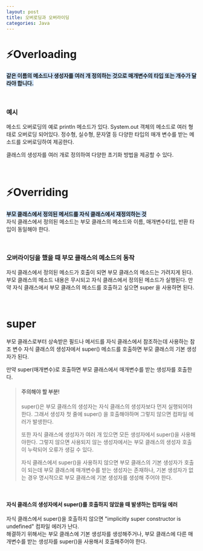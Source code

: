 ```yaml
---
layout: post
title: 오버로딩과 오버라이딩
categories: Java
---
```


# ⚡️Overloading
<span style="background-color: #D0E4FC">**같은 이름의 메소드나 생성자를 여러 개 정의하는 것으로 매개변수의 타입 또는 개수가 달라야 합니다.**</span>


<br>


### 예시
메소드 오버로딩의 예로 println 메소드가 있다.
System.out 객체의 메소드로 여러 형태로 오버로딩 되어있다. 정수형, 실수형, 문자열 등 다양한 타입의 매개 변수를 받는 메소드를 오버로딩하여 제공한다.  

클래스의 생성자를 여러 개로 정의하여 다양한 초기화 방법을 제공할 수 있다.



<br>


# ⚡️Overriding
<span style="background-color: #D0E4FC">**부모 클래스에서 정의된 메서드를 자식 클래스에서 재정의하는 것**</span>  
자식 클래스에서 정의된 메소드는 부모 클래스의 메소드와 이름, 매개변수타입, 반환 타입이 동일해야 한다.  


<br>


### 오버라이딩을 했을 때 부모 클래스의 메소드의 동작
자식 클래스에서 정의된 메소드가 호출이 되면 부모 클래스의 메소드는 가려지게 된다.
부모 클래스의 메소드 내용은 무시되고 자식 클래스에서 정의된 메소드가 실행된다.
만약 자식 클래스에서 부모 클래스의 메소드를 호출하고 싶으면 super 을 사용하면 된다.  


<br>  


# super
부모 클래스로부터 상속받은 필드나 메서드를 자식 클래스에서 참조하는데 사용하는 참조 변수
자식 클래스의 생성자에서 super() 메소드를 호출하면 부모 클래스의 기본 생성자가 된다.  

만약 super(매개변수)로 호출하면 부모 클래스에서 매개변수를 받는 생성자를 호출한다.  


> #### 주의해야 할 부분!
> super()은 부모 클래스의 생성자는 자식 클래스의 생성자보다 먼저 실행되어야 한다.
> 그래서 생성자 첫 줄에 super() 을 호출해야하며 그렇지 않으면 컴파일 에러가 발생한다.  
>
> 또한 자식 클래스에 생성자가 여러 개 있으면 모든 생성자에서 super()을 사용해야한다. 그렇지 않으면
> 사용되지 않는 생성자에서는 부모 클래스의 생성자 호출이 누락되어 오류가 생길 수 있다.  
>
> 자식 클래스에서 super()을 사용하지 않으면 부모 클래스의 기본 생성자가 호출이 되는데
> 부모 클래스에 매개변수를 받는 생성자는 존재하나, 기본 생성자가 없는 경우 명시적으로 부모 클래스에 기본 생성자를 생성해 주어야 한다.


<br> 


#### 자식 클래스의 생성자에서 super()를 호출하지 않았을 때 발생하는 컴파일 에러
자식 클래스에서 super()을 호출하지 않으면 "implicitly super constructor is undefined"
컴파일 에러가 난다.  
해결하기 위해서는 부모 클래스에 기본 생성자를 생성해주거나, 부모 클래스에 다른 매개변수를 받는
생성자를 super()을 사용해서 호출해주어야 한다.

